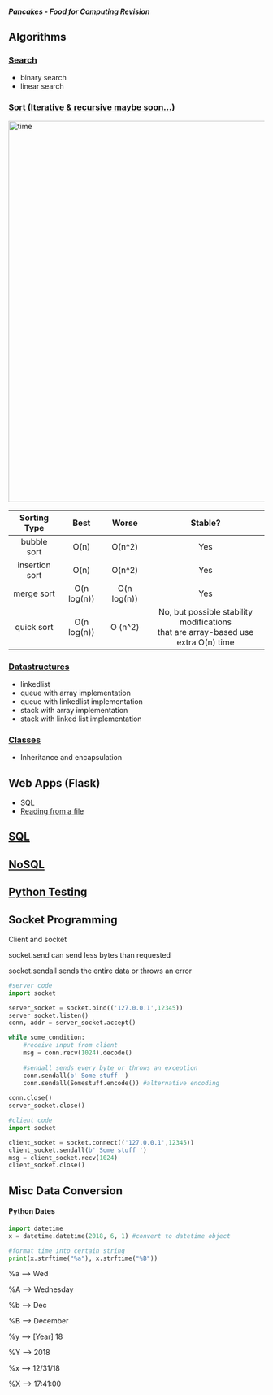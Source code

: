 ##### Pancakes - Food for Computing Revision
## Algorithms

### [Search](https://github.com/Kennethkcpdhs/Honey_Pancake/tree/master/Algorithms/Search) 
- binary search
- linear search

### [Sort (Iterative & recursive maybe soon...)](https://github.com/Kennethkcpdhs/Honey_Pancake/tree/master/Algorithms/sorting)
<img src="https://user-images.githubusercontent.com/47784720/84563618-74385980-ad8f-11ea-9bd1-cd3009df81bd.png" alt="time" width="750"/>

| Sorting Type   | Best         | Worse        | Stable?|
| :------------: | :----------: | :----------: | :----: |
| bubble sort    | O(n)         | O(n^2)       | Yes|
| insertion sort | O(n)         | O(n^2)       |Yes|
| merge sort     | O(n log(n))  | O(n log(n))  |Yes|
| quick sort     | O(n log(n))  | O (n^2)      |No, but possible stability modifications <br> that are array-based use extra O(n) time|
    
### [Datastructures](https://github.com/Kennethkcpdhs/Honey_Pancake/tree/master/Algorithms/datastructures)
- linkedlist 
- queue with array implementation
- queue with linkedlist implementation
- stack with array implementation
- stack with linked list implementation

### [Classes](https://github.com/Kennethkcpdhs/Honey_Pancake/tree/master/Algorithms/classes)
- Inheritance and encapsulation

## Web Apps (Flask)
- SQL
- [Reading from a file](https://github.com/Kennethkcpdhs/Honey_Pancake/blob/master/hci_webapp/app.py)

## [SQL](https://github.com/Kennethkcpdhs/Honey_Pancake/blob/master/sql/sql_help.md) 
## [NoSQL](https://github.com/Kennethkcpdhs/Honey_Pancake/blob/master/nosql/pymongo1.md#initializing-the-database)

## [Python Testing](https://github.com/Kennethkcpdhs/Honey_Pancake/blob/master/pythontesting/bankacct/test_bankacct.py)

## Socket Programming
Client and socket

socket.send can send less bytes than requested

socket.sendall sends the entire data or throws an error

```python
#server code
import socket

server_socket = socket.bind(('127.0.0.1',12345))
server_socket.listen()
conn, addr = server_socket.accept()

while some_condition:
    #receive input from client
    msg = conn.recv(1024).decode()
    
    #sendall sends every byte or throws an exception
    conn.sendall(b' Some stuff ')
    conn.sendall(Somestuff.encode()) #alternative encoding
    
conn.close()
server_socket.close()
```

```python
#client code
import socket

client_socket = socket.connect(('127.0.0.1',12345))
client_socket.sendall(b' Some stuff ')
msg = client_socket.recv(1024)
client_socket.close()
```

## Misc Data Conversion
#### Python Dates
```python
import datetime
x = datetime.datetime(2018, 6, 1) #convert to datetime object

#format time into certain string
print(x.strftime("%a"), x.strftime("%B")) 
```
%a --> Wed 	

%A --> Wednesday

%b --> Dec 	

%B --> December

%y 	--> [Year] 18 

%Y 	--> 2018

%x  --> 12/31/18 

%X 	--> 17:41:00
